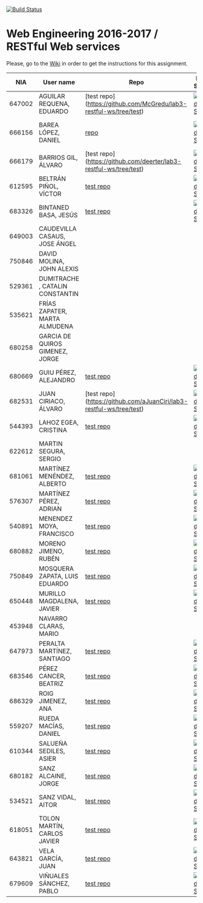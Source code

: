 [![Build Status](https://travis-ci.org/UNIZAR-30246-WebEngineering/lab3-restful-ws.svg?branch=master)](https://travis-ci.org/UNIZAR-30246-WebEngineering/lab3-restful-ws)
# Web Engineering 2016-2017 / RESTful Web services
Please, go to the [Wiki](https://github.com/UNIZAR-30246-WebEngineering/lab3-restful-ws/wiki) in order to get the instructions for this assignment.

NIA    | User name | Repo | Build Status | Improvement | Score
-------|-----------|------|--------------|-------------|--------
647002 | AGUILAR REQUENA, EDUARDO | [test repo] (https://github.com/McGredu/lab3-restful-ws/tree/test) | [![Build Status](https://travis-ci.org/McGredu/lab3-restful-ws.svg?branch=test)](https://travis-ci.org/McGredu/lab3-restful-ws)
666156 | BAREA LÓPEZ, DANIEL | [repo](https://github.com/dbarelop/lab3-restful-ws/tree/test) | [![Build Status](https://travis-ci.org/dbarelop/lab3-restful-ws.svg?branch=test)](https://travis-ci.org/dbarelop/lab3-restful-ws?branch=test) | Added support for language detection
666179 | BARRIOS GIL, ÁLVARO | [test repo] (https://github.com/deerter/lab3-restful-ws/tree/test) | [![Build Status](https://travis-ci.org/deerter/lab3-restful-ws.svg?branch=test)](https://travis-ci.org/deerter/lab3-restful-ws)
612595 | BELTRÁN PIÑOL, VÍCTOR | [test repo](https://github.com/Victorbp09/lab3-restful-ws/tree/test) | [![Build Status](https://api.travis-ci.org/Victorbp09/lab3-restful-ws.svg?branch=test)](https://travis-ci.org/Victorbp09/lab3-restful-ws)
683326 | BINTANED BASA, JESÚS | [test repo](https://github.com/jebiba95/lab3-restful-ws/tree/test) | [![Build Status](https://api.travis-ci.org/jebiba95/lab3-restful-ws.svg?branch=test)](https://travis-ci.org/jebiba95/lab3-restful-ws)
649003 | CAUDEVILLA CASAUS, JOSE ÁNGEL
750846 | DAVID MOLINA, JOHN ALEXIS
529361 | DUMITRACHE , CATALIN  CONSTANTIN
535621 | FRÍAS ZAPATER, MARTA ALMUDENA
680258 | GARCIA DE QUIROS GIMENEZ, JORGE
680669 | GUIU PÉREZ, ALEJANDRO | [test repo](https://github.com/aguiu/lab3-restful-ws/tree/test) | [![Build Status](https://api.travis-ci.org/aguiu/lab3-restful-ws.svg?branch=test)](https://travis-ci.org/aguiu/lab3-restful-ws)
682531 | JUAN CIRIACO, ÁLVARO | [test repo] (https://github.com/aJuanCiri/lab3-restful-ws/tree/test) | [![Build Status](https://travis-ci.org/aJuanCiri/lab3-restful-ws.svg?branch=test)](https://travis-ci.org/aJuanCiri/lab3-restful-ws)
544393 | LAHOZ EGEA, CRISTINA | [test repo](https://github.com/cristinalahoz/lab3-restful-ws/tree/test) | [![Build Status](https://travis-ci.org/cristinalahoz/lab3-restful-ws.svg?branch=test)](https://travis-ci.org/cristinalahoz/lab3-restful-ws)
622612 | MARTIN SEGURA, SERGIO
681061 | MARTÍNEZ MENÉNDEZ, ALBERTO | [test repo](https://github.com/Belberus/lab3-restful-ws/tree/test) | [![Build Status](https://travis-ci.org/Belberus/lab3-restful-ws.svg?branch=test)](https://travis-ci.org/Belberus/lab3-restful-ws)
576307 | MARTÍNEZ PÉREZ, ADRIAN | [test repo](https://github.com/Electryk/lab3-restful-ws/tree/test) | [![Build Status](https://travis-ci.org/Electryk/lab3-restful-ws.svg?branch=test)](https://travis-ci.org/Electryk/lab3-restful-ws)
540891 | MENENDEZ MOYA, FRANCISCO | [test repo](https://github.com/fmenemo/lab3-restful-ws/tree/test) | [![Build Status](https://travis-ci.org/fmenemo/lab3-restful-ws.svg?branch=test)](https://travis-ci.org/fmenemo/lab3-restful-ws)
680882 | MORENO JIMENO, RUBÉN | [test repo](https://github.com/nebur395/lab3-restful-ws/tree/test) | [![Build Status](https://travis-ci.org/nebur395/lab3-restful-ws.svg?branch=test)](https://travis-ci.org/nebur395/lab3-restful-ws)
750849 | MOSQUERA ZAPATA, LUIS EDUARDO | [test repo](https://github.com/luisemz/lab3-restful-ws/tree/test) | [![Build Status](https://travis-ci.org/luisemz/lab3-restful-ws.svg?branch=test)](https://travis-ci.org/luisemz/lab3-restful-ws)
650448 | MURILLO MAGDALENA, JAVIER | [test repo](https://github.com/javmurillo/lab3-restful-ws/tree/test) | [![Build Status](https://travis-ci.org/javmurillo/lab3-restful-ws.svg?branch=test)](https://travis-ci.org/javmurillo/lab3-restful-ws)
453948 | NAVARRO CLARAS, MARIO
647973 | PERALTA MARTÍNEZ, SANTIAGO | [test repo](https://github.com/SantiagoPeralta/lab3-restful-ws/tree/test) | [![Build Status](https://travis-ci.org/SantiagoPeralta/lab3-restful-ws.svg?branch=test)](https://travis-ci.org/SantiagoPeralta/lab3-restful-ws)
683546 | PÉREZ CANCER, BEATRIZ | [test repo](https://github.com/beapc18/lab3-restful-ws/tree/test) | [![Build Status](https://travis-ci.org/beapc18/lab3-restful-ws.svg?branch=test)](https://travis-ci.org/beapc18/lab3-restful-ws)
686329 | ROIG JIMENEZ, ANA | [test repo](https://github.com/anicacortes/lab3-restful-ws/tree/test) | [![Build Status](https://travis-ci.org/anicacortes/lab3-restful-ws.svg?branch=test)](https://travis-ci.org/anicacortes/lab3-restful-ws)
559207 | RUEDA MACÍAS, DANIEL | [test repo](https://github.com/danirueda/lab3-restful-ws/tree/test) | [![Build Status](https://travis-ci.org/danirueda/lab3-restful-ws.svg?branch=test)](https://travis-ci.org/danirueda/lab3-restful-ws) 
610344 | SALUEÑA SEDILES, ASIER | [test repo](https://github.com/asierhandball/lab3-restful-ws/tree/test) | [![Build Status](https://travis-ci.org/asierhandball/lab3-restful-ws.svg?branch=test)](https://travis-ci.org/asierhandball/lab3-restful-ws)
680182 | SANZ ALCAINE, JORGE | [test repo](https://github.com/sanz1995/lab3-restful-ws/tree/test) | [![Build Status](https://travis-ci.org/sanz1995/lab3-restful-ws.svg?branch=test)](https://travis-ci.org/sanz1995/lab3-restful-ws)
534521 | SANZ VIDAL, AITOR | [test repo](https://github.com/aitorsanz/lab3-restful-ws/tree/test) | [![Build Status](https://travis-ci.org/aitorsanz/lab3-restful-ws.svg?branch=test)](https://travis-ci.org/aitorsanz/lab3-restful-ws)
618051 | TOLON MARTÍN, CARLOS JAVIER | [test repo](https://github.com/ctolon22/lab3-restful-ws/tree/test) | [![Build Status](https://travis-ci.org/ctolon22/lab3-restful-ws.svg?branch=test)](https://travis-ci.org/ctolon22/lab3-restful-ws)
643821 | VELA GARCÍA, JUAN | [test repo](https://github.com/juan-vg/lab3-restful-ws/tree/test) | [![Build Status](https://travis-ci.org/juan-vg/lab3-restful-ws.svg?branch=test)](https://travis-ci.org/juan-vg/lab3-restful-ws)
679609 | VIÑUALES SÁNCHEZ, PABLO | [test repo](https://github.com/strummerTFIU/lab3-restful-ws/tree/test) | [![Build Status](https://travis-ci.org/strummerTFIU/lab3-restful-ws.svg?branch=test)](https://travis-ci.org/strummerTFIU/lab3-restful-ws)
